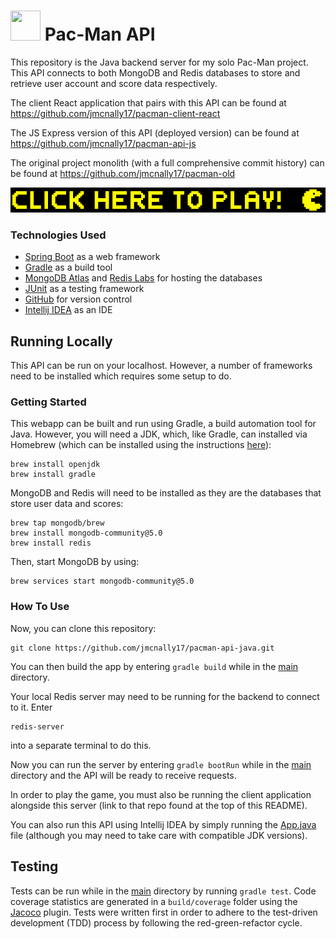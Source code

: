 # <img width="48" height="48" src="https://cdn.jsdelivr.net/gh/devicons/devicon/icons/java/java-original-wordmark.svg" /> Pac-Man API

This repository is the Java backend server for my solo Pac-Man project. This API connects to both MongoDB and Redis databases to store and retrieve user account and score data respectively.

The client React application that pairs with this API can be found at https://github.com/jmcnally17/pacman-client-react

The JS Express version of this API (deployed version) can be found at https://github.com/jmcnally17/pacman-api-js

The original project monolith (with a full comprehensive commit history) can be found at https://github.com/jmcnally17/pacman-old

[<img src="./images/pacman-play-button.png">](https://projectpacman.netlify.app/)

### Technologies Used

- [Spring Boot](https://spring.io/projects/spring-boot) as a web framework
- [Gradle](https://gradle.org/) as a build tool
- [MongoDB Atlas](https://www.mongodb.com/atlas/database) and [Redis Labs](https://redis.com/) for hosting the databases
- [JUnit](https://junit.org/junit5/) as a testing framework
- [GitHub](https://github.com/) for version control
- [Intellij IDEA](https://www.jetbrains.com/idea/) as an IDE

## Running Locally

This API can be run on your localhost. However, a number of frameworks need to be installed which requires some setup to do.

### Getting Started

This webapp can be built and run using Gradle, a build automation tool for Java. However, you will need a JDK, which, like Gradle, can installed via Homebrew (which can be installed using the instructions [here](https://brew.sh/)):

```
brew install openjdk
brew install gradle
```

MongoDB and Redis will need to be installed as they are the databases that store user data and scores:

```
brew tap mongodb/brew
brew install mongodb-community@5.0
brew install redis
```

Then, start MongoDB by using:

```
brew services start mongodb-community@5.0
```

### How To Use

Now, you can clone this repository:

```
git clone https://github.com/jmcnally17/pacman-api-java.git
```

You can then build the app by entering `gradle build` while in the [main](https://github.com/jmcnally17/pacman-api-java) directory.

Your local Redis server may need to be running for the backend to connect to it. Enter

```
redis-server
```

into a separate terminal to do this.

Now you can run the server by entering `gradle bootRun` while in the [main](https://github.com/jmcnally17/pacman-api-java) directory and the API will be ready to receive requests.

In order to play the game, you must also be running the client application alongside this server (link to that repo found at the top of this README).

You can also run this API using Intellij IDEA by simply running the [App.java](https://github.com/jmcnally17/pacman-api-java/blob/main/src/main/java/pacmanapi/App.java) file (although you may need to take care with compatible JDK versions).

## Testing

Tests can be run while in the [main](https://github.com/jmcnally17/pacman-api-java) directory by running `gradle test`. Code coverage statistics are generated in a `build/coverage` folder using the [Jacoco](https://www.jacoco.org/jacoco/) plugin. Tests were written first in order to adhere to the test-driven development (TDD) process by following the red-green-refactor cycle.
